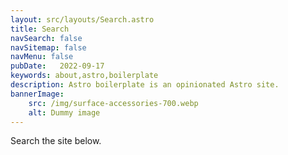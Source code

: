 ```yaml
---
layout: src/layouts/Search.astro
title: Search
navSearch: false
navSitemap: false
navMenu: false
pubDate:   2022-09-17
keywords: about,astro,boilerplate
description: Astro boilerplate is an opinionated Astro site.
bannerImage:
    src: /img/surface-accessories-700.webp
    alt: Dummy image
---
```


Search the site below.